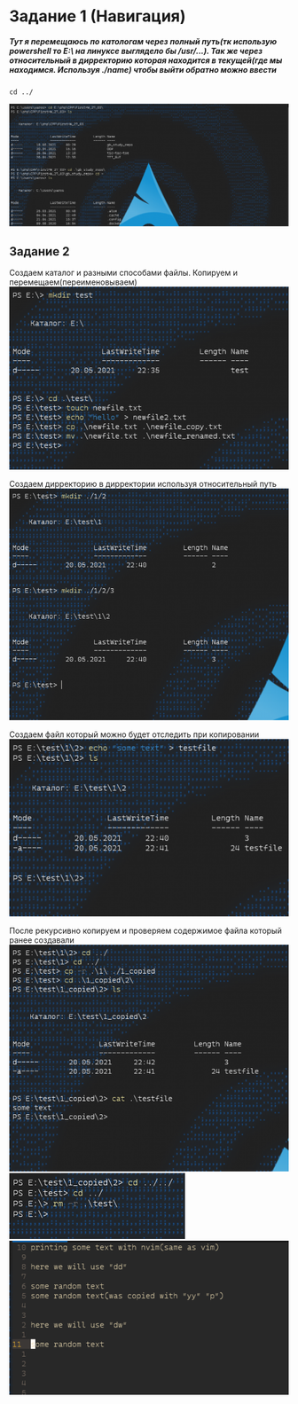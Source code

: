 # Задание 1 (Навигация)
##### Тут я перемещаюсь по катологам через полный путь(тк использую powershell то E:\ на линуксе выглядело бы /usr/...). Так же через относительный в дирректорию которая находится в текущей(где мы находимся. Используя ./name) чтобы выйти обратно можно ввести


    cd ../
  
![](./Screenshot_1.png)

## Задание 2

Создаем каталог и разными способами файлы. Копируем и перемещаем(переименовываем)
![](./Screenshot_2.png)

Создаем дирректорию в дирректории используя относительный путь
![](./Screenshot_3.png)

Создаем файл который можно будет отследить при копировании
![](./Screenshot_4.png)

После рекурсивно копируем и проверяем содержимое файла который ранее создавали
![](./Screenshot_5.png)
![](./Screenshot_6.png)
![](./Screenshot_7.png)
